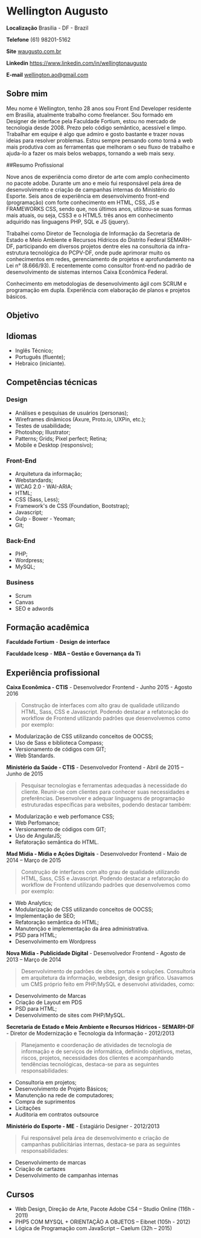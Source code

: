 # Wellington Augusto

**Localização** Brasilia - DF - Brazil

**Telefone** (61) 98201-5162

**Site** [waugusto.com.br](http://waugusto.com.br)

**Linkedin** https://www.linkedin.com/in/wellingtonaugusto

**E-mail** wellington.ao@gmail.com

## Sobre mim
 
Meu nome é Wellington, tenho 28 anos sou Front End Developer residente em Brasilia, atualmente trabalho como freelancer. Sou formado em Designer de interface pela Faculdade Fortium, estou no mercado de tecnologia desde 2008. Prezo pelo código semântico, acessível e limpo. 
Trabalhar em equipe é algo que admiro e gosto bastante e trazer novas ideias para resolver problemas. Estou sempre pensando como torná a web mais produtiva com as ferramentas que melhoram o seu fluxo de trabalho e ajuda-lo a fazer os mais belos webapps, tornando a web mais sexy.

##Resumo Profissional

Nove anos de experiência como diretor de arte com amplo conhecimento no pacote adobe. Durante um ano e meio fui responsável pela área de desenvolvimento e criação de campanhas internas do Ministério do Esporte. Seis anos de experiência em desenvolvimento front-end (programação) com forte conhecimento em HTML, CSS, JS e FRAMEWORKS CSS, sendo que, nos últimos anos, utilizou-se suas formas mais atuais, ou seja, CSS3 e o HTML5. três anos em conhecimento adquirido nas linguagens PHP, SQL e JS (jquery).

Trabalhei como Diretor de Tecnologia de Informação da Secretaria de Estado e Meio Ambiente e Recursos Hídricos do Distrito Federal SEMARH-DF, participando em diversos projetos dentre eles na consultoria da infra-estrutura tecnológica do PCPV-DF, onde pude aprimorar muito os conhecimentos em redes, gerenciamento de projetos e aprofundamento na Lei n° (8.666/93). E recentemente como consultor front-end no padrão de desenvolvimento de sistemas internos Caixa Econômica Federal.

Conhecimento em metodologias de desenvolvimento ágil com SCRUM e programação em dupla. Experiência com elaboração de planos e projetos básicos.

## Objetivo 

## Idiomas 

* Inglês Técnico;
* Português (fluente);
* Hebraico (iniciante).

## Competências técnicas

### Design
* Análises e pesquisas de usuários (personas); 
* Wireframes dinâmicos (Axure, Proto.io, UXPin, etc.); 
* Testes de usabilidade;
* Photoshop; Illustrator; 
* Patterns; Grids; Pixel perfect; Retina;
* Mobile e Desktop (responsivo);

### Front-End
* Arquitetura da informação;
* Webstandards;
* WCAG 2.0 - WAI-ARIA;
* HTML;
* CSS (Sass, Less);
* Framework's de CSS (Foundation, Bootstrap);
* Javascript;
* Gulp - Bower - Yeoman;
* Git;

### Back-End
* PHP;
* Wordpress;
* MySQL;

### Business
* Scrum
* Canvas
* SEO e adwords

## Formação acadêmica

**Faculdade Fortium** - **Design de interface**

**Faculdade Icesp**  - **MBA – Gestão e Governança da Ti**

## Experiência profissional

**Caixa Econômica - CTIS** - Desenvolvedor Frontend - Junho 2015 - Agosto 2016

> Construção de interfaces com alto grau de qualidade utilizando HTML, Sass, CSS e Javascript. Podendo destacar a refatoração do workflow de Frontend utilizando padrões que desenvolvemos como por exemplo:
* Modularização de CSS utilizando conceitos de OOCSS;
* Uso de Sass e biblioteca Compass;
* Versionamento de códigos com GIT;
* Web Standards.

**Ministério da Saúde - CTIS** -  Desenvolvedor Frontend - Abril de 2015 – Junho de 2015

> Pesquisar tecnologias e ferramentas adequadas à necessidade do cliente. Reunir-se com clientes para conhecer suas necessidades e preferências. Desenvolver e adequar linguagens de programação estruturadas específicas para websites, podendo destacar também:
* Modularização e web perfomance CSS;
* Web Perfomance;
* Versionamento de códigos com GIT;
* Uso de AngularJS;
* Refatoração semântica do HTML.

**Mad Mídia - Mídia e Ações Digitais** - Desenvolvedor Frontend - Maio de 2014 – Março de 2015

> Construção de interfaces com alto grau de qualidade utilizando HTML, Sass, CSS e Javascript. Podendo destacar a refatoração do workflow de Frontend utilizando padrões que desenvolvemos como por exemplo:
* Web Analytics;
* Modularização de CSS utilizando conceitos de OOCSS;
* Implementação de SEO;
* Refatoração semântica do HTML;
* Manutenção e implementação da área administrativa.
* PSD para HTML;
* Desenvolvimento em Wordpress


**Nova Mídia -  Publicidade Digital** - Desenvolvedor Frontend - Agosto de 2013 – Março de 2014

> Desenvolvimento de padrões de sites, portais e soluções. Consultoria em arquitetura da informação, webdesign, design gráfico. Usavamos um CMS próprio feito em PHP/MySQL e desenvolvi atividades, como:
* Desenvolvimento de Marcas
* Criação de Layout em PDS
* PSD para HTML;
* Desenvolvimento de sites com PHP/MySQL.

**Secretaria de Estado e Meio Ambiente e Recursos Hídricos - SEMARH-DF** - Diretor de Modernização e Tecnologia da Informação - 2012/2013

> Planejamento e coordenação de atividades de tecnologia de informação e de serviços de informática, definindo objetivos, metas, riscos, projetos, necessidades dos clientes e acompanhando tendências tecnológicas, destaca-se para as seguintes responsabilidades:
* Consultoria em projetos;
* Desenvolvimento de Projeto Básicos;
* Manutenção na rede de computadores;
* Compra de suprimentos
* Licitações
* Auditoria em contratos outsource

**Ministério do Esporte - ME** - Estagiário Designer - 2012/2013

> Fui responsável pela área de desenvolvimento e criação de campanhas publicitárias internas, destaca-se para as seguintes responsabilidades:
* Desenvolvimento de marcas
* Criação de cartazes
* Desenvolvimento de campanhas internas

## Cursos

* Web Design, Direção de Arte, Pacote Adobe CS4 – Studio Online (116h - 2011)
* PHP5 COM MYSQL + ORIENTAÇÃO A OBJETOS – Eibnet (105h - 2012)
* Lógica de Programação com JavaScript – Caelum (32h – 2015)

